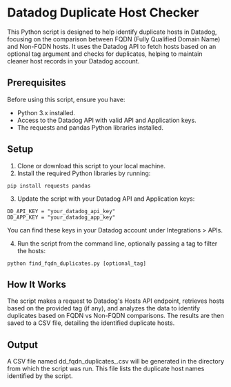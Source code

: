 # Datadog Duplicate Host Checker

This Python script is designed to help identify duplicate hosts in Datadog, focusing on the comparison between FQDN (Fully Qualified Domain Name) and Non-FQDN hosts. It uses the Datadog API to fetch hosts based on an optional tag argument and checks for duplicates, helping to maintain cleaner host records in your Datadog account.

## Prerequisites
Before using this script, ensure you have:
- Python 3.x installed.
- Access to the Datadog API with valid API and Application keys.
- The requests and pandas Python libraries installed.

## Setup
1. Clone or download this script to your local machine.
2. Install the required Python libraries by running:
  ```
  pip install requests pandas
  ```

3. Update the script with your Datadog API and Application keys:
  ```
  DD_API_KEY = "your_datadog_api_key"
  DD_APP_KEY = "your_datadog_app_key"
  ```

  You can find these keys in your Datadog account under Integrations > APIs.

4. Run the script from the command line, optionally passing a tag to filter the hosts:
```
python find_fqdn_duplicates.py [optional_tag]
```

## How It Works
The script makes a request to Datadog's Hosts API endpoint, retrieves hosts based on the provided tag (if any), and analyzes the data to identify duplicates based on FQDN vs Non-FQDN comparisons. The results are then saved to a CSV file, detailing the identified duplicate hosts.

## Output
A CSV file named dd_fqdn_duplicates_<timestamp>.csv will be generated in the directory from which the script was run. This file lists the duplicate host names identified by the script.

